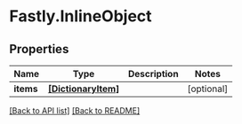 # Fastly.InlineObject

## Properties

Name | Type | Description | Notes
------------ | ------------- | ------------- | -------------
**items** | [**[DictionaryItem]**](DictionaryItem.md) |  | [optional] 



[[Back to API list]](../../README.md#endpoints) [[Back to README]](../../README.md)
